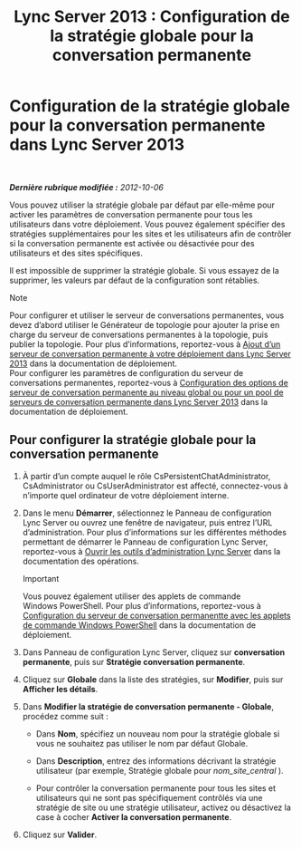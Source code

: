 ﻿---
title: 'Lync Server 2013 : Configuration de la stratégie globale pour la conversation permanente'
TOCTitle: Configuration de la stratégie globale pour la conversation permanente
ms:assetid: 6176eb5c-19de-4c07-bcc0-2e38f8965966
ms:mtpsurl: https://technet.microsoft.com/fr-fr/library/JJ204951(v=OCS.15)
ms:contentKeyID: 49297388
ms.date: 05/20/2016
mtps_version: v=OCS.15
ms.translationtype: HT
---

# Configuration de la stratégie globale pour la conversation permanente dans Lync Server 2013

 

_**Dernière rubrique modifiée :** 2012-10-06_

Vous pouvez utiliser la stratégie globale par défaut par elle-même pour activer les paramètres de conversation permanente pour tous les utilisateurs dans votre déploiement. Vous pouvez également spécifier des stratégies supplémentaires pour les sites et les utilisateurs afin de contrôler si la conversation permanente est activée ou désactivée pour des utilisateurs et des sites spécifiques.

Il est impossible de supprimer la stratégie globale. Si vous essayez de la supprimer, les valeurs par défaut de la configuration sont rétablies.

> [!note]  
> Pour configurer et utiliser le serveur de conversations permanentes, vous devez d’abord utiliser le Générateur de topologie pour ajouter la prise en charge du serveur de conversations permanentes à la topologie, puis publier la topologie. Pour plus d’informations, reportez-vous à <a href="lync-server-2013-adding-persistent-chat-server-to-your-deployment.md">Ajout d’un serveur de conversation permanente à votre déploiement dans Lync Server 2013</a> dans la documentation de déploiement.<br />
Pour configurer les paramètres de configuration du serveur de conversations permanentes, reportez-vous à <a href="lync-server-2013-configure-persistent-chat-server-options-globally-or-for-persistent-chat-server-pool.md">Configuration des options de serveur de conversation permanente au niveau global ou pour un pool de serveurs de conversation permanente dans Lync Server 2013</a> dans la documentation de déploiement.

## Pour configurer la stratégie globale pour la conversation permanente

1.  À partir d’un compte auquel le rôle CsPersistentChatAdministrator, CsAdministrator ou CsUserAdministrator est affecté, connectez-vous à n’importe quel ordinateur de votre déploiement interne.

2.  Dans le menu **Démarrer**, sélectionnez le Panneau de configuration Lync Server ou ouvrez une fenêtre de navigateur, puis entrez l’URL d’administration. Pour plus d’informations sur les différentes méthodes permettant de démarrer le Panneau de configuration Lync Server, reportez-vous à [Ouvrir les outils d’administration Lync Server](lync-server-2013-open-lync-server-administrative-tools.md) dans la documentation des opérations.
    
    > [!important]  
    > Vous pouvez également utiliser des applets de commande Windows PowerShell. Pour plus d’informations, reportez-vous à <a href="configuring-persistent-chat-server-by-using-windows-powershell-cmdlets.md">Configuration du serveur de conversation permanentte avec les applets de commande Windows PowerShell</a> dans la documentation de déploiement.

3.  Dans Panneau de configuration Lync Server, cliquez sur **conversation permanente**, puis sur **Stratégie conversation permanente**.

4.  Cliquez sur **Globale** dans la liste des stratégies, sur **Modifier**, puis sur **Afficher les détails**.

5.  Dans **Modifier la stratégie de conversation permanente - Globale**, procédez comme suit :
    
      - Dans **Nom**, spécifiez un nouveau nom pour la stratégie globale si vous ne souhaitez pas utiliser le nom par défaut Globale.
    
      - Dans **Description**, entrez des informations décrivant la stratégie utilisateur (par exemple, Stratégie globale pour *nom\_site\_central* ).
    
      - Pour contrôler la conversation permanente pour tous les sites et utilisateurs qui ne sont pas spécifiquement contrôlés via une stratégie de site ou une stratégie utilisateur, activez ou désactivez la case à cocher **Activer la conversation permanente**.

6.  Cliquez sur **Valider**.

